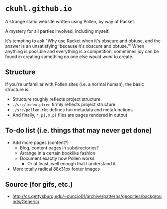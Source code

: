 # `ckuhl.github.io`

A strange static website written using Pollen, by way of Racket.

A mystery for all parties involved, including myself.

It's tempting to ask "Why use Racket when it's obscure and obtuse, and the
answer is an unsatisfying 'because it's obscure and obtuse.'" When anything is
possible and everything is a competition, sometimes joy can be found in
creating something no one else would _want_ to create.


## Structure

If you're unfamiliar with Pollen sites (i.e. a normal human), the basic structure is:

- Structure roughly reflects project structure
- `./src/index.ptree` firmly reflects project structure
- `./src/pollen.rkt` defines fun metadata and metafunctions
- And finally, `*.p{,m,p}` files are pages rendered in output


## To-do list (i.e. things that may never get done)
- Add more pages (content?)
    - Blog, content pages in subdirectories?
    - Arrange in a certain booklike fashion
    - Document exactly how Pollen works
        - Or at least, well enough that I understand it
- More totally radical 88x31px footer images


## Source (for gifs, etc.)
- http://cs.gettysburg.edu/~duncjo01/archive/patterns/geocities/backgrounds/Generic/
